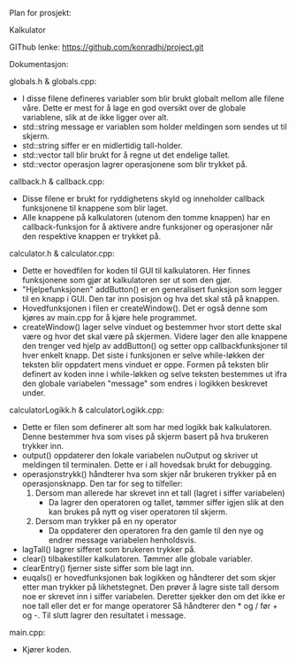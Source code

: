 Plan for prosjekt:

Kalkulator

GIThub lenke:
https://github.com/konradhj/project.git

Dokumentasjon:

globals.h & globals.cpp:
- I disse filene defineres variabler som blir brukt globalt mellom alle filene våre. Dette er mest for å lage en god oversikt over
de globale variablene, slik at de ikke ligger over alt.
- std::string message er variablen som holder meldingen som sendes ut til skjerm.
- std::string siffer er en midlertidig tall-holder.
- std::vector tall blir brukt for å regne ut det endelige tallet.
- std::vector operasjon lagrer operasjonene som blir trykket på.

callback.h & callback.cpp:
- Disse filene er brukt for ryddighetens skyld og inneholder callback funksjonene til knappene som blir laget.
- Alle knappene på kalkulatoren (utenom den tomme knappen) har en callback-funksjon for å aktivere andre funksjoner og operasjoner
når den respektive knappen er trykket på.

calculator.h & calculator.cpp:
- Dette er hovedfilen for koden til GUI til kalkulatoren. Her finnes funksjonene som gjør at kalkulatoren ser ut som den gjør.
- "Hjelpefunksjonen" addButton() er en generalisert funksjon som legger til en knapp i GUI. Den tar inn posisjon og hva det 
skal stå på knappen.
- Hovedfunksjonen i filen er createWindow(). Det er også denne som kjøres av main.cpp for å kjøre hele programmet.
- createWindow() lager selve vinduet og bestemmer hvor stort dette skal være og hvor det skal være på skjermen. Videre lager den
alle knappene den trenger ved hjelp av addButton() og setter opp callbackfunksjoner til hver enkelt knapp. Det siste i funksjonen
er selve while-løkken der teksten blir oppdatert mens vinduet er oppe. Formen på teksten blir definert av koden inne i while-løkken
og selve teksten bestemmes ut ifra den globale variabelen "message" som endres i logikken beskrevet under.

calculatorLogikk.h & calculatorLogikk.cpp:
- Dette er filen som definerer alt som  har med logikk bak kalkulatoren. Denne bestemmer hva som vises på skjerm basert på
hva brukeren trykker inn.
- output() oppdaterer den lokale variabelen nuOutput og skriver ut meldingen til terminalen. Dette er i all hovedsak brukt for
debugging.
- operasjonstrykk() håndterer hva som skjer når brukeren trykker på en operasjonsknapp. Den tar for seg to tilfeller:
    1. Dersom man allerede har skrevet inn et tall (lagret i siffer variabelen)
        - Da lagrer den operatoren og tallet, tømmer siffer igjen slik at den kan brukes på nytt og viser operatoren til skjerm.
    2. Dersom man trykker på en ny operator
        - Da oppdaterer den operatoren fra den gamle til den nye og endrer message variabelen henholdsvis.
- lagTall() lagrer sifferet som brukeren trykker på.
- clear() tilbakestiller kalkulatoren. Tømmer alle globale variabler.
- clearEntry() fjerner siste siffer som ble lagt inn.
- euqals() er hovedfunksjonen bak logikken og håndterer det som skjer etter man trykker på likhetstegnet. Den prøver å lagre siste
tall dersom noe er skrevet inn i siffer variabelen. Deretter sjekker den om det ikke er noe tall eller det er for mange operatorer
Så håndterer den * og / før + og -. Til slutt lagrer den resultatet i message.

main.cpp:
- Kjører koden.

